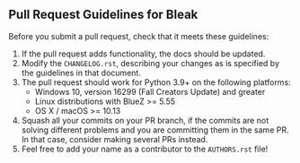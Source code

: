 Pull Request Guidelines for Bleak
---------------------------------

Before you submit a pull request, check that it meets these guidelines:

1. If the pull request adds functionality, the docs should be updated.
2. Modify the `CHANGELOG.rst`, describing your changes as is specified by the
   guidelines in that document.
3. The pull request should work for Python 3.9+ on the following platforms:
    - Windows 10, version 16299 (Fall Creators Update) and greater
    - Linux distributions with BlueZ >= 5.55
    - OS X / macOS >= 10.13
4. Squash all your commits on your PR branch, if the commits are not solving
   different problems and you are committing them in the same PR. In that case,
   consider making several PRs instead.
5. Feel free to add your name as a contributor to the `AUTHORS.rst` file!
